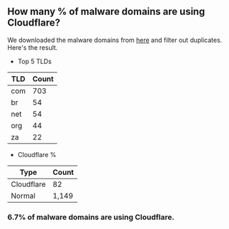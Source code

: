 ## How many % of malware domains are using Cloudflare?


We downloaded the malware domains from [here](https://urlhaus.abuse.ch) and filter out duplicates.
Here's the result.


[//]: # (start replacement)


- Top 5 TLDs

| TLD | Count |
| --- | --- |
| com | 703 |
| br | 54 |
| net | 54 |
| org | 44 |
| za | 22 |


- Cloudflare %

| Type | Count |
| --- | --- |
| Cloudflare | 82 |
| Normal | 1,149 |


### 6.7% of malware domains are using Cloudflare.